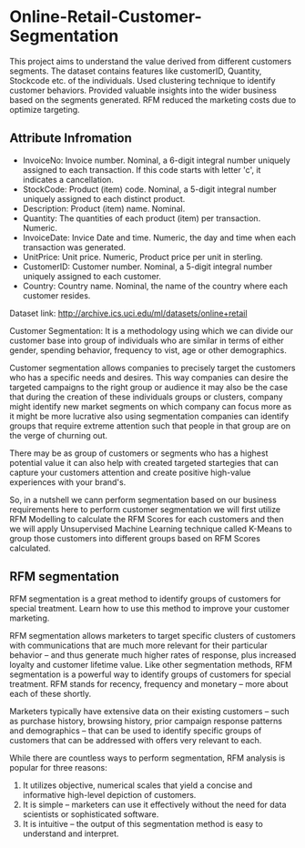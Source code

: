 # Online-Retail-Customer-Segmentation

This project aims to understand the value derived from different customers segments. The dataset contains features like customerID, Quantity, Stockcode etc. of
the individuals. Used clustering technique to identify customer behaviors. Provided valuable insights into the wider business based on the segments generated. RFM reduced the marketing costs due to optimize targeting.

## Attribute Infromation

- InvoiceNo: Invoice number. Nominal, a 6-digit integral number uniquely assigned to each transaction. If this code starts with letter 'c', it indicates a cancellation.
- StockCode: Product (item) code. Nominal, a 5-digit integral number uniquely assigned to each distinct product.
- Description: Product (item) name. Nominal.
- Quantity: The quantities of each product (item) per transaction. Numeric.
- InvoiceDate: Invice Date and time. Numeric, the day and time when each transaction was generated.
- UnitPrice: Unit price. Numeric, Product price per unit in sterling.
- CustomerID: Customer number. Nominal, a 5-digit integral number uniquely assigned to each customer.
- Country: Country name. Nominal, the name of the country where each customer resides.

Dataset link: http://archive.ics.uci.edu/ml/datasets/online+retail


Customer Segmentation: It is a methodology using which we can divide our customer base into group of individuals who are similar in terms of either gender, spending behavior, 
frequency to vist, age or other demographics.

Customer segmentation allows companies to precisely target the customers who has a specific needs and desires. This way companies can desire the targeted campaigns to the right group or audience it may also be the case that during the creation of these individuals groups or clusters, company might identify new market segments on which company can focus more as it might be more lucrative also using segmentation companies can identify groups that require extreme attention such that people in that group are on the verge of churning out. 

There may be as group of customers or segments who has a highest potential value it can also help with created targeted startegies that can capture your customers attention and create positive high-value experiences with your brand's. 

So, in a nutshell we cann perform segmentation based on our business requirements here to perform customer segmentation we will first utilize RFM Modelling to calculate the RFM Scores for each customers and then we will apply Unsupervised Machine Learning technique called K-Means to group those customers into different groups based on RFM Scores calculated. 

## RFM segmentation

RFM segmentation is a great method to identify groups of customers for special treatment. Learn how to use this method to improve your customer marketing.

RFM segmentation allows marketers to target specific clusters of customers with communications that are much more relevant for their particular behavior – and thus generate much higher rates of response, plus increased loyalty and customer lifetime value. Like other segmentation methods, RFM segmentation is a powerful way to identify groups of customers for special treatment. RFM stands for recency, frequency and monetary – more about each of these shortly.

Marketers typically have extensive data on their existing customers – such as purchase history, browsing history, prior campaign response patterns and demographics – that can be used to identify specific groups of customers that can be addressed with offers very relevant to each.

While there are countless ways to perform segmentation, RFM analysis is popular for three reasons:

1) It utilizes objective, numerical scales that yield a concise and informative high-level depiction of customers.
2) It is simple – marketers can use it effectively without the need for data scientists or sophisticated software.
3) It is intuitive – the output of this segmentation method is easy to understand and interpret.
